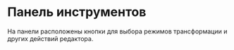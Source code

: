 # Панель инструментов

На панели расположены кнопки для выбора режимов трансформации и других действий редактора.
